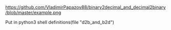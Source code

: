https://github.com/VladimirPapazov88/binary2decimal_and_decimal2binary/blob/master/example.png

Put in python3 shell definitions(file "d2b_and_b2d")
